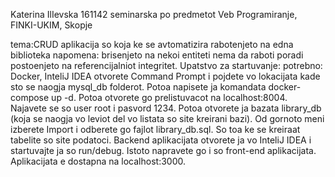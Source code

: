 Katerina IlIevska 161142 seminarska po predmetot Veb Programiranje, FINKI-UKIM, Skopje

tema:CRUD aplikacija so koja ke se avtomatizira rabotenjeto na edna biblioteka
napomena: brisenjeto na nekoi entiteti nema da raboti poradi postoenjeto na referencijalniot integritet.
Upatstvo za startuvanje:
potrebno:
Docker, InteliJ IDEA 
otvorete Command Prompt i pojdete vo lokacijata kade sto se naogja mysql_db folderot. Potoa napisete ja komandata docker-compose up -d. Potoa otvorete go prelistuvacot na localhost:8004.
Najavete se so user root i pasvord 1234.
Potoa otvorete ja bazata library_db (koja se naogja vo leviot del vo listata so site kreirani bazi). Od gornoto meni izberete Import i odberete go fajlot library_db.sql. So toa ke se kreiraat 
tabelite so site podatoci.
Backend aplikacijata   otvorete ja vo InteliJ IDEA  i startuvajte ja so run/debug.
Istoto napravete go i so front-end aplikacijata. 
Aplikacijata e dostapna na localhost:3000.

